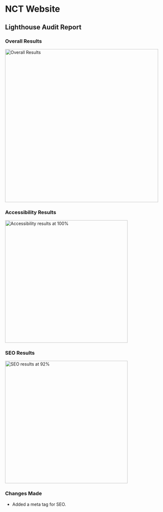 # NCT Website 

## Lighthouse Audit Report ##

### Overall Results
<img width="500" alt="Overall Results" src="https://github.com/annickj/m3-hw3-joseph-annick/assets/169831877/c7b515c0-75e8-4ffc-b72e-d4e7d20db230">

### Accessibility Results
<img width="400" alt="Accessibility results at 100%" src="https://github.com/annickj/m3-hw3-joseph-annick/assets/169831877/1e9ac57a-c0ac-48ea-8950-9fd58e42adf8">

### SEO Results
<img width="400" alt="SEO results at 92%" src="https://github.com/annickj/m3-hw3-joseph-annick/assets/169831877/b7ec4637-0bf4-4962-91ea-35bf52054fd8">

### Changes Made
- Added a meta tag for SEO.

